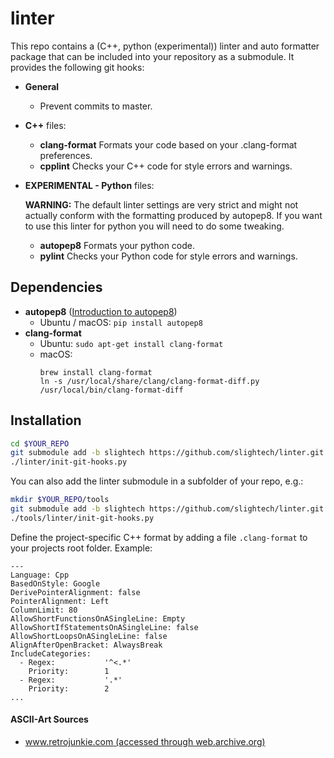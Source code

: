 # linter

This repo contains a (C++, python (experimental)) linter and auto formatter package that can be included into your repository as a submodule. It provides the following git hooks:
 * **General**
   * Prevent commits to master.
 * **C++** files:
   * **clang-format** Formats your code based on your .clang-format preferences.
   * **cpplint** Checks your C++ code for style errors and warnings.

 * **EXPERIMENTAL - Python** files:

      **WARNING:** The default linter settings are very strict and might not actually conform with the formatting produced by autopep8. If you want to use this linter for python you will need to do some tweaking.
      * **autopep8** Formats your python code.
      * **pylint** Checks your Python code for style errors and warnings.


## Dependencies

 * **autopep8** ([Introduction to autopep8](http://avilpage.com/2015/05/automatically-pep8-your-python-code.html))
   * Ubuntu / macOS: `pip install autopep8`
 * **clang-format**
   * Ubuntu: `sudo apt-get install clang-format`
   * macOS:
     ```
     brew install clang-format
     ln -s /usr/local/share/clang/clang-format-diff.py /usr/local/bin/clang-format-diff
     ```


## Installation

```bash
cd $YOUR_REPO
git submodule add -b slightech https://github.com/slightech/linter.git
./linter/init-git-hooks.py
```

You can also add the linter submodule in a subfolder of your repo, e.g.:
```bash
mkdir $YOUR_REPO/tools
git submodule add -b slightech https://github.com/slightech/linter.git tools/linter
./tools/linter/init-git-hooks.py
```

Define the project-specific C++ format by adding a file `.clang-format` to your projects root folder. Example:

```
---
Language: Cpp
BasedOnStyle: Google
DerivePointerAlignment: false
PointerAlignment: Left
ColumnLimit: 80
AllowShortFunctionsOnASingleLine: Empty
AllowShortIfStatementsOnASingleLine: false
AllowShortLoopsOnASingleLine: false
AlignAfterOpenBracket: AlwaysBreak
IncludeCategories:
  - Regex:           '^<.*'
    Priority:        1
  - Regex:           '.*'
    Priority:        2
...
```

#### ASCII-Art Sources

 * [www.retrojunkie.com (accessed through web.archive.org)](https://web.archive.org/web/20150831003349/http://www.retrojunkie.com:80/asciiart/)
